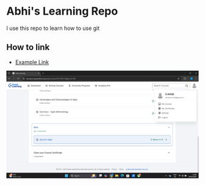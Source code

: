 
# Abhi's Learning Repo
I use this repo to learn how to use git



## How to link

 - [Example Link](https://github.com)


![Logo](https://raw.githubusercontent.com/AbhijitVarma/5520470_Sagiraju-Abhijit/main/SDLC/SDLC%20SS.jpg)

